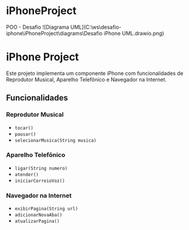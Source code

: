 # iPhoneProject
POO - Desafio
![Diagrama UML](C:\ws\desafio-iphone\iPhoneProject\diagrams\Desafio iPhone UML.drawio.png)
# iPhone Project

Este projeto implementa um componente iPhone com funcionalidades de Reprodutor Musical, Aparelho Telefônico e Navegador na Internet.


## Funcionalidades

### Reprodutor Musical
- `tocar()`
- `pausar()`
- `selecionarMusica(String musica)`

### Aparelho Telefônico
- `ligar(String numero)`
- `atender()`
- `iniciarCorreioVoz()`

### Navegador na Internet
- `exibirPagina(String url)`
- `adicionarNovaAba()`
- `atualizarPagina()`
